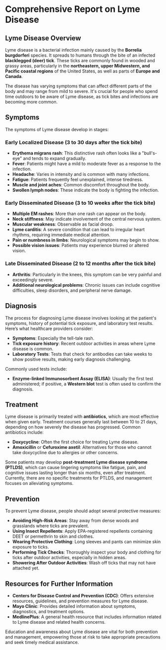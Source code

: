 # Comprehensive Report on Lyme Disease

## Lyme Disease Overview
Lyme disease is a bacterial infection mainly caused by the **Borrelia burgdorferi** species. It spreads to humans through the bite of an infected **blacklegged (deer) tick**. These ticks are commonly found in wooded and grassy areas, particularly in the **northeastern, upper Midwestern, and Pacific coastal regions** of the United States, as well as parts of **Europe and Canada**.

The disease has varying symptoms that can affect different parts of the body and may range from mild to severe. It's crucial for people who spend time outdoors to be aware of Lyme disease, as tick bites and infections are becoming more common.

## Symptoms
The symptoms of Lyme disease develop in stages:

### Early Localized Disease (3 to 30 days after the tick bite)
- **Erythema migrans rash**: This distinctive rash often looks like a "bull's-eye" and tends to expand gradually.
- **Fever**: Patients might have a mild to moderate fever as a response to the infection.
- **Headache**: Varies in intensity and is common with many infections.
- **Fatigue**: Patients frequently feel unexplained, intense tiredness.
- **Muscle and joint aches**: Common discomfort throughout the body.
- **Swollen lymph nodes**: These indicate the body is fighting the infection.

### Early Disseminated Disease (3 to 10 weeks after the tick bite)
- **Multiple EM rashes**: More than one rash can appear on the body.
- **Neck stiffness**: May indicate involvement of the central nervous system.
- **Muscular weakness**: Observable as facial droop.
- **Lyme carditis**: A severe condition that can lead to irregular heart rhythms, requiring immediate medical attention.
- **Pain or numbness in limbs**: Neurological symptoms may begin to show.
- **Possible vision issues**: Patients may experience blurred or altered vision.

### Late Disseminated Disease (2 to 12 months after the tick bite)
- **Arthritis**: Particularly in the knees, this symptom can be very painful and exceedingly severe.
- **Additional neurological problems**: Chronic issues can include cognitive difficulties, sleep disorders, and peripheral nerve damage.

## Diagnosis
The process for diagnosing Lyme disease involves looking at the patient's symptoms, history of potential tick exposure, and laboratory test results. Here’s what healthcare providers consider:
- **Symptoms**: Especially the tell-tale rash.
- **Tick exposure history**: Recent outdoor activities in areas where Lyme disease is common.
- **Laboratory Tests**: Tests that check for antibodies can take weeks to show positive results, making early diagnosis challenging. 

Commonly used tests include:
- **Enzyme-linked Immunosorbent Assay (ELISA)**: Usually the first test administered; if positive, a **Western blot** test is often used to confirm the diagnosis.

## Treatment
Lyme disease is primarily treated with **antibiotics**, which are most effective when given early. Treatment courses generally last between 10 to 21 days, depending on how severely the disease has progressed. Common antibiotics include:
- **Doxycycline**: Often the first choice for treating Lyme disease.
- **Amoxicillin** or **Cefuroxime axetil**: Alternatives for those who cannot take doxycycline due to allergies or other concerns.

Some patients may develop **post-treatment Lyme disease syndrome (PTLDS)**, which can cause lingering symptoms like fatigue, pain, and cognitive issues lasting longer than six months, even after treatment. Currently, there are no specific treatments for PTLDS, and management focuses on alleviating symptoms.

## Prevention
To prevent Lyme disease, people should adopt several protective measures:
- **Avoiding High-Risk Areas**: Stay away from dense woods and grasslands where ticks are prevalent.
- **Using Insect Repellents**: Apply EPA-registered repellents containing DEET or permethrin to skin and clothes.
- **Wearing Protective Clothing**: Long sleeves and pants can minimize skin exposure to ticks.
- **Performing Tick Checks**: Thoroughly inspect your body and clothing for ticks after outdoor activities, especially in hidden areas.
- **Showering After Outdoor Activities**: Wash off ticks that may not have attached yet.

## Resources for Further Information
- **Centers for Disease Control and Prevention (CDC)**: Offers extensive resources, guidelines, and prevention measures for Lyme disease.
- **Mayo Clinic**: Provides detailed information about symptoms, diagnostics, and treatment options.
- **MedlinePlus**: A general health resource that includes information related to Lyme disease and related health concerns.

Education and awareness about Lyme disease are vital for both prevention and management, empowering those at risk to take appropriate precautions and seek timely medical assistance.